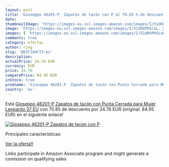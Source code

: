 ```yaml
---
layout: post
title: 'Gioseppo 46201-P  Zapatos de tacón con P al 70.85 % de descuento'
date: 
thumbnailImage: 'https://images-eu.ssl-images-amazon.com/images/I/51dHXPKGcaL._SL200_.jpg'
image: 'https://images-eu.ssl-images-amazon.com/images/I/51dHXPKGcaL._SL200_.jpg'
images: [ 'https://images-eu.ssl-images-amazon.com/images/I/51dHXPKGcaL._SL200_.jpg' ]
comments: true
category: ofertas
author: ring
slug: 'B07FJXHCT3-es'
description:
actualPrice: 24.76 EUR
currency: EUR
price: 24.76
comparePrice: 84.95 EUR
inStock: true
prodname: 'Gioseppo 46201-P  Zapatos de tacón con Punta Cerrada para Mujer  Leopardo  37 EU'
country: 'es'
---
```


Está [Gioseppo 46201-P  Zapatos de tacón con Punta Cerrada para Mujer  Leopardo  37 EU](https://www.amazon.es/dp/B07FJXHCT3/?tag=tolees-21) con 70.85 de descuento por 24.76 EUR (original: 84.95 EUR) en el siguiente enlace!

[![Gioseppo 46201-P  Zapatos de tacón con P](https://images-eu.ssl-images-amazon.com/images/I/51dHXPKGcaL._SL200_.jpg)](https://www.amazon.es/dp/B07FJXHCT3/?tag=tolees-21)

Principales características:


[Ver la oferta!!](https://www.amazon.es/dp/B07FJXHCT3/?tag=tolees-21)

Links participate in Amazon Associate program and might generate a comission on qualifying sales


